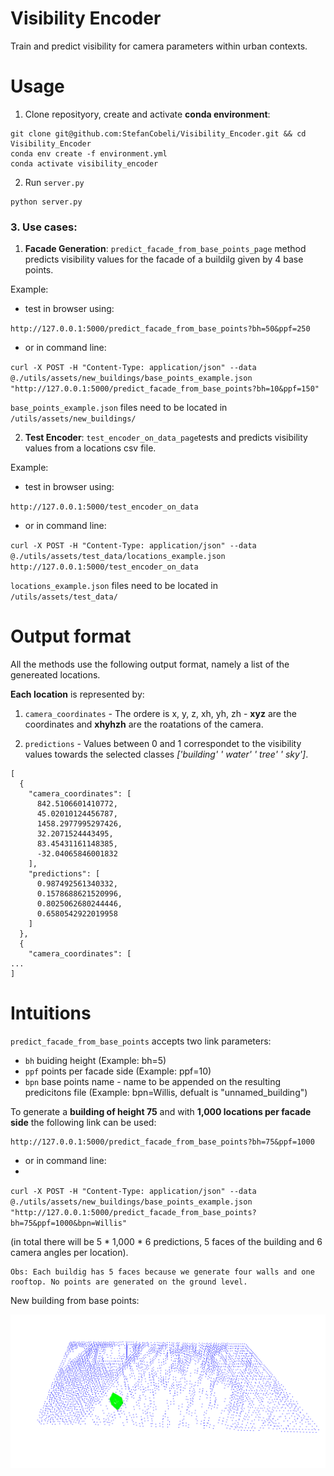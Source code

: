 # Visibility Encoder
Train and predict visibility for camera parameters within urban contexts.

# Usage 

1. Clone reposityory, create and activate __conda environment__:

```
git clone git@github.com:StefanCobeli/Visibility_Encoder.git && cd Visibility_Encoder
conda env create -f environment.yml
conda activate visibility_encoder
```

2. Run `server.py`

```
python server.py
```

### 3. Use cases:

1. __Facade Generation__: `predict_facade_from_base_points_page` method predicts visibility values for the facade of a buildilg given by 4 base points.

Example:

- test in browser using:

`http://127.0.0.1:5000/predict_facade_from_base_points?bh=50&ppf=250`

- or in command line:

`curl -X POST -H "Content-Type: application/json" --data @./utils/assets/new_buildings/base_points_example.json "http://127.0.0.1:5000/predict_facade_from_base_points?bh=10&ppf=150"`

`base_points_example.json` files need to be located in `/utils/assets/new_buildings/`

2. __Test Encoder__: `test_encoder_on_data_page`tests and predicts visibility values from a locations csv file.

Example:
- test in browser using:

`http://127.0.0.1:5000/test_encoder_on_data`

- or in command line:

`curl -X POST -H "Content-Type: application/json" --data @./utils/assets/test_data/locations_example.json http://127.0.0.1:5000/test_encoder_on_data`
   
`locations_example.json` files need to be located in `/utils/assets/test_data/`


# Output format

All the methods use the following output format, namely a list of the genereated locations. 

__Each location__ is represented by:

1. `camera_coordinates` - The ordere is x, y, z, xh, yh, zh - __xyz__ are the coordinates and __xhyhzh__ are the roatations of the camera.

2. `predictions` - Values between 0 and 1 correspondet to the visibility values towards the selected classes _['building' ' water' ' tree' ' sky']_. 

```
[
  {
    "camera_coordinates": [
      842.5106601410772,
      45.02010124456787,
      1458.2977995297426,
      32.2071524443495,
      83.45431161148385,
      -32.04065846001832
    ],
    "predictions": [
      0.987492561340332,
      0.1578688621520996,
      0.8025062680244446,
      0.6580542922019958
    ]
  },
  {
    "camera_coordinates": [
...
]
```

# Intuitions

`predict_facade_from_base_points` accepts two link parameters: 

- `bh` buiding height (Example: bh=5)
- `ppf` points per facade side (Example: ppf=10)
- `bpn` base points name - name to be appended on the resulting predicitons file (Example: bpn=Willis, defualt is "unnamed_building")

To generate a __building of height 75__ and with __1,000 locations per facade side__ the following link can be used:


    http://127.0.0.1:5000/predict_facade_from_base_points?bh=75&ppf=1000

- or in command line:
- 

`curl -X POST -H "Content-Type: application/json" --data @./utils/assets/new_buildings/base_points_example.json "http://127.0.0.1:5000/predict_facade_from_base_points?bh=75&ppf=1000&bpn=Willis"`

(in total there will be 5 * 1,000 * 6 predictions, 5 faces of the building and 6 camera angles per location).

    Obs: Each buildig has 5 faces because we generate four walls and one rooftop. No points are generated on the ground level.


New building from base points:

![New building from base points](utils/assets/images/building_from_base_points.png)
